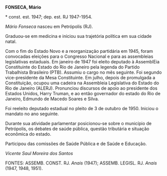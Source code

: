 **FONSECA, Mário**

\* const. est. 1947; dep. est. RJ 1947-1954.

*Mário Fonseca* nasceu em Petrópolis (RJ).

Graduou-se em medicina e iniciou sua trajetória política em sua cidade
natal.

Com o fim do Estado Novo e a reorganização partidária em 1945, foram
convocadas eleições para o Congresso Nacional e para as assembleias
legislativas estaduais. Em janeiro de 1947 foi eleito deputado à
AssemblEia Constituinte do Estado do Rio de Janeiro pela legenda do
Partido Trabalhista Brasileiro (PTB). Assumiu o cargo no mês seguinte.
Foi segundo vice-presidente da Mesa Constituinte. Em julho, depois de
promulgada a Constituição, ocupou uma cadeira na Assembleia Legislativa
do Estado do Rio de Janeiro (ALERJ). Pronunciou discursos de apoio ao
presidente dos Estados Unidos, Harry Truman, e ao então governador do
estado do Rio de Janeiro, Edmundo de Macedo Soares e Silva.

Foi reeleito deputado estadual no pleito de 3 de outubro de 1950.
Iniciou o mandato no ano seguinte.

Durante sua atividade parlamentar posicionou-se sobre o município de
Petrópolis, os debates de saúde pública, questão tributária e situação
econômica do estado.

Participou das comissões de Saúde Pública e de Saúde e Educação.

*Vicente Saul Moreira dos Santos*

FONTES: ASSEMB. CONST. RJ. *Anais* (1947); ASSEMB. LEGISL. RJ. *Anais*
(1947, 1948, 1951).
